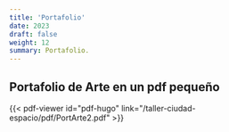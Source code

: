 ```yaml
---
title: 'Portafolio'
date: 2023
draft: false
weight: 12
summary: Portafolio.
---
```


## Portafolio de Arte en un pdf pequeño

{{< pdf-viewer id="pdf-hugo" link="/taller-ciudad-espacio/pdf/PortArte2.pdf"  >}}
